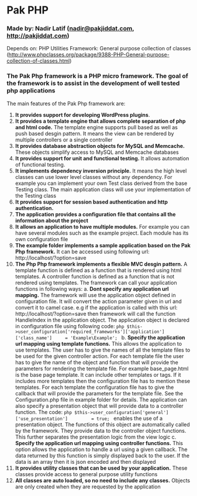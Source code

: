 # Pak PHP

### Made by: Nadir Latif (nadir@pakjiddat.com, http://pakjiddat.com)

Depends on: PHP Utilities Framework: General purpose collection of classes (http://www.phpclasses.org/package/9388-PHP-General-purpose-collection-of-classes.html)

### The Pak Php framework is a PHP micro framework. The goal of the framework is to assist in the development of well tested php applications

The main features of the Pak Php framework are:

1. **It provides support for developing WordPress plugins**.
2. **It provides a template engine that allows complete separation of php and html code.** The template engine supports pull based as well as push based desgin pattern. It means the view can be rendered by multiple controllers or a single controller
3. **It provides database abstraction objects for MySQL and Memcache.** These objects simplify access to MySQL and Memcache databases
4. **It provides support for unit and functional testing.** It allows automation of functional testing.
5. **It implements dependency inversion principle.** It means the high level classes can use lower level classes without any dependency. For example you can implement your own Test class derived from the base Testing class. The main application class will use your implementation of the Testing class
6. **It provides support for session based authentication and http authentication.**
7. **The application provides a configuration file that contains all the information about the project**
8. **It allows an application to have multiple modules.** For example you can have several modules such as the example project. Each module has its own configuration file
9. **The example folder implements a sample application based on the Pak Php framework.** It can be accessed using following url: http://localhost/?option=save
10. **The Php Php framework implements a flexible MVC desgin pattern.** A template function is defined as a function that is rendered using html templates. A controller function is defined as a function that is not rendered using templates. The framework can call your application functions in following ways:
   a. **Dont specify any application url mapping.** The framework will use the application object defined in configuration file. It will convert the action parameter given in url and convert it to camel case. e.g if the application is called with this url: http://localhost/?option=save then framework will call the function HandleIndex in the application object. The application object is declared in configuration file using following code: ```php $this->user_configuration['required_frameworks']['application']['class_name']     = 'Example\Example'; ```
   b. **Specify the application url mapping using template functions.** This allows the application to use templates. The user has to give the names of all the template files to be used for the given controller action. For each template file the user has to give the name of the object and function that will provide the parameters for rendering the template file. For example base_page.html is the base page template. It can include other templates or tags. If it includes more templates then the configuration file has to mention these templates. For each template the configuration file has to give the callback that will provide the parameters for the template file. See the Configuration.php file in example folder for details. The application can also specify a presentation object that will provide data to a controller function. The code: ```php $this->user_configuration['general']['use_presentation']         = true; ```  enables the use of a presentation object. The functions of this object are automatically called by the framework. They provide data to the controller object functions. This further separates the presentation logic from the view logic
   c. **Specify the application url mapping using controller functions.** This option allows the application to handle a url using a given callback. The data returned by this function is simply displayed back to the user. If the data is an array then it is json encoded and then displayed
11. **It provides utility classes that can be used by your application.** These classes provide access to general purpose utility functions
12. **All classes are auto loaded, so no need to include any classes.** Objects are only created when they are requested by the application              
